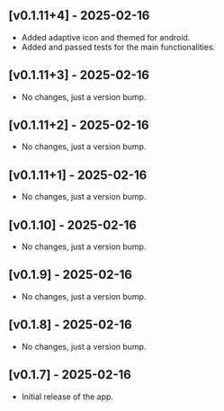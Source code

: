 ## [v0.1.11+4] - 2025-02-16
- Added adaptive icon and themed for android.
- Added and passed tests for the main functionalities.

## [v0.1.11+3] - 2025-02-16
- No changes, just a version bump.

## [v0.1.11+2] - 2025-02-16
- No changes, just a version bump.

## [v0.1.11+1] - 2025-02-16
- No changes, just a version bump.

## [v0.1.10] - 2025-02-16
- No changes, just a version bump.

## [v0.1.9] - 2025-02-16
- No changes, just a version bump.

## [v0.1.8] - 2025-02-16
- No changes, just a version bump.

## [v0.1.7] - 2025-02-16
- Initial release of the app.
